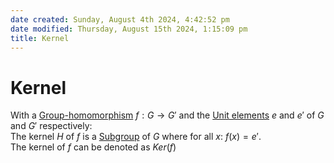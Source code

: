 ```yaml
---  
date created: Sunday, August 4th 2024, 4:42:52 pm  
date modified: Thursday, August 15th 2024, 1:15:09 pm  
title: Kernel  
---  
```

# Kernel  
With a [Group-homomorphism](./Morphisms/Group-homomorphism.md) $f: G \rightarrow G'$ and the [Unit elements](../Unit%252520Element.md) $e$ and $e'$ of $G$ and $G'$ respectively:  
The kernel $H$ of $f$ is a [Subgroup](./Subgroup.md) of $G$ where for all $x$: $f(x)=e'$.  
The kernel of $f$ can be denoted as $Ker(f)$